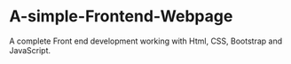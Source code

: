 # A-simple-Frontend-Webpage
A complete Front end development working with Html, CSS, Bootstrap
and JavaScript.

